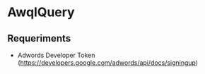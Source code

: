 # AwqlQuery

## Requeriments

- Adwords Developer Token (https://developers.google.com/adwords/api/docs/signingup)
